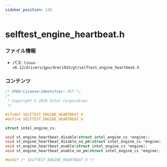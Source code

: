 ```yaml
---
sidebar_position: 136
---
```

# selftest_engine_heartbeat.h

### ファイル情報

- パス: `linux-v6.12/drivers/gpu/drm/i915/gt/selftest_engine_heartbeat.h`

### コンテンツ

```h
/* SPDX-License-Identifier: MIT */
/*
 * Copyright © 2020 Intel Corporation
 */

#ifndef SELFTEST_ENGINE_HEARTBEAT_H
#define SELFTEST_ENGINE_HEARTBEAT_H

struct intel_engine_cs;

void st_engine_heartbeat_disable(struct intel_engine_cs *engine);
void st_engine_heartbeat_disable_no_pm(struct intel_engine_cs *engine);
void st_engine_heartbeat_enable(struct intel_engine_cs *engine);
void st_engine_heartbeat_enable_no_pm(struct intel_engine_cs *engine);

#endif /* SELFTEST_ENGINE_HEARTBEAT_H */

```
